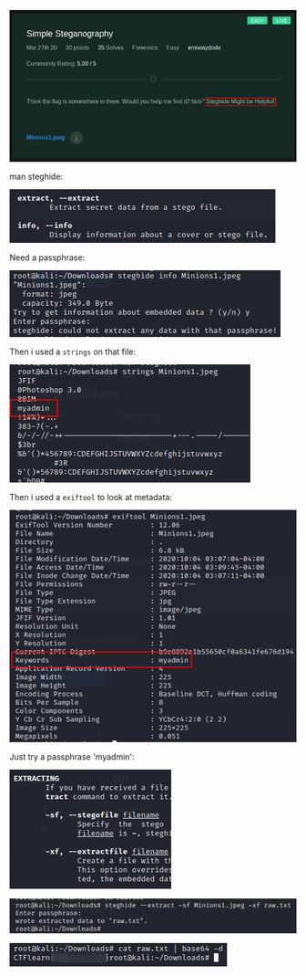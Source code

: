 ![Challenge](screenshots/challenge.png)

man steghide:

![man steghide](screenshots/man_steghide.png)

Need a passphrase:

![steghide info](screenshots/steghide_info.png)

Then i used a `strings` on that file:

![strings](screenshots/strings.png)

Then i used a `exiftool` to look at metadata:

![exiftool](screenshots/exiftool.png)

Just try a passphrase 'myadmin':

![extract](screenshots/extract.png)

![get flag](screenshots/get_flag.png)

![flag](screenshots/result.png)
